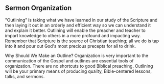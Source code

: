 ## Sermon Organization

"Outlining" is taking what we have learned in our study of the Scripture and then laying it out in an orderly and efficient way so we can understand it and explain it better. Outlining will enable the preacher and teacher to impart knowledge to others in a more profound and impacting way. Remember that Scripture is the source of Christian teaching; all we do is tap into it and pour out God's most precious precepts for all to drink.

Why Should We Make an Outline? Organization is very important to the communication of the Gospel and outlines are essential tools of organization. There are no shortcuts to good Biblical preaching. Outlining will be your primary means of producing quality, Bible-centered lessons, talks, and sermons.

